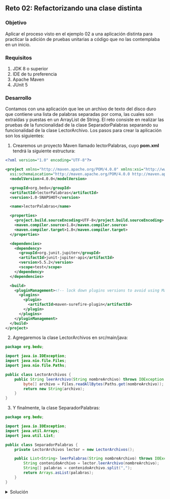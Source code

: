 ## Reto 02: Refactorizando una clase distinta


### Objetivo
Aplicar el proceso visto en el ejemplo 02 a una aplicación distinta para practicar la adición de pruebas unitarias a código que no las contemplaba en un inicio.

### Requisitos
1. JDK 8 o superior
2. IDE de tu preferencia
3. Apache Maven
4. JUnit 5

### Desarrollo
Contamos con una aplicación que lee un archivo de texto del disco duro que contiene una lista de palabras separadas por coma, las cuales son extraídas y puestas en un ArrayList de String.
El reto consiste en realizar las pruebas de la funcionalidad de la clase SeparadorPalabras separando su funcionalidad de la clase LectorArchivo. Los pasos para crear la aplicación son los siguientes:
1. Crearemos un proyecto Maven llamado lectorPalabras, cuyo **pom.xml** tendrá la siguiente estructura:
```xml
<?xml version="1.0" encoding="UTF-8"?>

<project xmlns="http://maven.apache.org/POM/4.0.0" xmlns:xsi="http://www.w3.org/2001/XMLSchema-instance"
  xsi:schemaLocation="http://maven.apache.org/POM/4.0.0 http://maven.apache.org/xsd/maven-4.0.0.xsd">
  <modelVersion>4.0.0</modelVersion>

  <groupId>org.bedu</groupId>
  <artifactId>lectorPalabras</artifactId>
  <version>1.0-SNAPSHOT</version>

  <name>lectorPalabras</name>

  <properties>
    <project.build.sourceEncoding>UTF-8</project.build.sourceEncoding>
    <maven.compiler.source>1.8</maven.compiler.source>
    <maven.compiler.target>1.8</maven.compiler.target>
  </properties>

  <dependencies>
    <dependency>
      <groupId>org.junit.jupiter</groupId>
      <artifactId>junit-jupiter-api</artifactId>
      <version>5.5.2</version>
      <scope>test</scope>
    </dependency>
  </dependencies>

  <build>
    <pluginManagement><!-- lock down plugins versions to avoid using Maven defaults (may be moved to parent pom) -->
      <plugins>
        <plugin>
          <artifactId>maven-surefire-plugin</artifactId>
        </plugin>
      </plugins>
    </pluginManagement>
  </build>
</project>
```
2. Agregaremos la clase LectorArchivos en src/main/java:
```java
package org.bedu;

import java.io.IOException;
import java.nio.file.Files;
import java.nio.file.Paths;

public class LectorArchivos {
    public String leerArchivo(String nombreArchivo) throws IOException {
        byte[] archivo = Files.readAllBytes(Paths.get(nombreArchivo));
        return new String(archivo);
    }
}

```

3. Y finalmente, la clase SeparadorPalabras:
```java
package org.bedu;

import java.io.IOException;
import java.util.Arrays;
import java.util.List;

public class SeparadorPalabras {
    private LectorArchivos lector = new LectorArchivos();

    public List<String> leerPalabras(String nombreArchivo) throws IOException {
        String contenidoArchivo = lector.leerArchivo(nombreArchivo);
        String[] palabras = contenidoArchivo.split(",");
        return Arrays.asList(palabras);
    }
}
```

<details>
	<summary>Solución</summary>
   
1. El primer paso para refactorizar es extraer una interface que exponga los métodos de LectorArchivos. Dicha interfaz quedará de la siguiente manera:

```java
    package org.bedu;
    
import java.io.IOException;

public interface Lector {
    String leerArchivo(String nombreArchivo) throws IOException;
}
```
 2. Haremos que LectorArchivos implemente la interfaz Lector:

```java
    package org.bedu;

import java.io.IOException;
import java.nio.file.Files;
import java.nio.file.Paths;

public class LectorArchivos implements Lector {
    @Override
    public String leerArchivo(String nombreArchivo) throws IOException {
        byte[] archivo = Files.readAllBytes(Paths.get(nombreArchivo));
        return new String(archivo);
    }
}

```

3. Agregaremos un constructor a SeparadorPalabras para recibir la implementación de Lector:
 
 ```java
    package org.bedu;

import java.io.IOException;
import java.util.Arrays;
import java.util.List;

public class SeparadorPalabras {
    private Lector lector;

    public SeparadorPalabras(){
        lector = new LectorArchivos();
    }

    public SeparadorPalabras(Lector lector) {
        this.lector = lector;
    }

    public List<String> leerPalabras(String nombreArchivo) throws IOException {
        String contenidoArchivo = lector.leerArchivo(nombreArchivo);
        String[] palabras = contenidoArchivo.split(",");
        return Arrays.asList(palabras);
    }
}

```

4. Crearemos la clase falsa que implemente Lector en src/test/java:
 
```java
    package org.bedu;

import java.io.IOException;

public class LectorArchivosFalso implements Lector {
    @Override
    public String leerArchivo(String nombreArchivo) throws IOException {
        return "palabras,separadas,por,coma";
    }
}
```

5. Finalmente podremos añadir nuestros casos de prueba en la clase SeparadorPalabrasTest:
 
 ```java
    package org.bedu;

import org.junit.jupiter.api.BeforeEach;
import org.junit.jupiter.api.Test;

import java.io.IOException;
import java.util.List;

import static org.junit.jupiter.api.Assertions.*;

class SeparadorPalabrasTest {

    private SeparadorPalabras separador;
    @BeforeEach
    void setUp() {
        separador = new SeparadorPalabras(new LectorArchivosFalso());
    }

    @Test
    void leerPalabrasTest() throws IOException {
        //Arrange
        int numPalabras = 4;
        //Act
        List<String> palabras = separador.leerPalabras("archivo.txt");
        //Assert
        assertEquals(numPalabras, palabras.size());
    }
}
```

</details>

